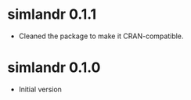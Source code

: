 # simlandr 0.1.1
* Cleaned the package to make it CRAN-compatible.

# simlandr 0.1.0
* Initial version
